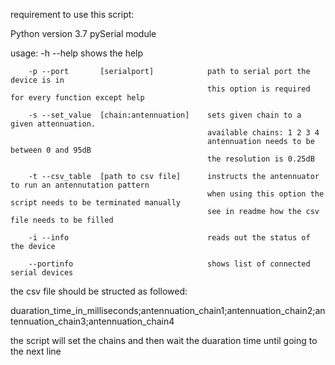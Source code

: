 requirement to use this script:

Python version 3.7
pySerial module

usage:
        -h --help                               shows the help

        -p --port       [serialport]            path to serial port the device is in
                                                this option is required for every function except help

        -s --set_value  [chain:antennuation]    sets given chain to a given attennuation.
                                                available chains: 1 2 3 4
                                                antennuation needs to be between 0 and 95dB
                                                the resolution is 0.25dB

        -t --csv_table  [path to csv file]      instructs the antennuator to run an antennutation pattern
                                                when using this option the script needs to be terminated manually
                                                see in readme how the csv file needs to be filled

        -i --info                               reads out the status of the device

        --portinfo                              shows list of connected serial devices



the csv file should be structed as followed:

duaration_time_in_milliseconds;antennuation_chain1;antennuation_chain2;antennuation_chain3;antennuation_chain4

the script will set the chains and then wait the duaration time until going to the next line
